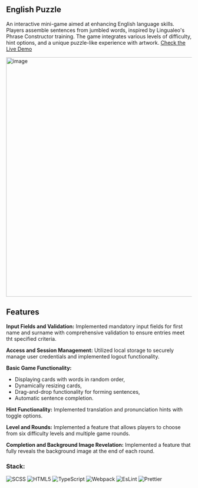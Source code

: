 ## English Puzzle

An interactive mini-game aimed at enhancing English language skills. Players assemble sentences from jumbled words, inspired by Lingualeo's Phrase Constructor training. The game integrates various levels of difficulty, hint options, and a unique puzzle-like experience with artwork.
[Check the Live Demo](https://english-puzzle-eosin.vercel.app/#game-page)

<img width="923" height="651" alt="image" src="https://github.com/user-attachments/assets/1a0cb1b0-f811-4e68-93c6-e423bcd78a76" />

## Features
**Input Fields and Validation:** Implemented mandatory input fields for first name and surname with comprehensive validation to ensure entries meet tht specified criteria.

**Access and Session Management:** Utilized local storage to securely manage user credentials and implemented logout functionality.

**Basic Game Functionality:**  
- Displaying cards with words in random order,
- Dynamically resizing cards,
- Drag-and-drop functionality for forming sentences, 
- Automatic sentence completion.

**Hint Functionality:** Implemented translation and pronunciation hints with toggle options.

**Level and Rounds:** Implemented a feature that allows players to choose from six difficulty levels and multiple game rounds.

**Completion and Background Image Revelation:** Implemented a feature that fully reveals the background image at the end of each round.


### Stack:
![SCSS](https://img.shields.io/badge/scss-%231572B6.svg?style=for-the-badge&logo=scss&logoColor=white)
![HTML5](https://img.shields.io/badge/html5-%23E34F26.svg?style=for-the-badge&logo=html5&logoColor=white)
![TypeScript](https://img.shields.io/badge/TypeScript-007ACC?style=for-the-badge&logo=typescript&logoColor=white)
![Webpack](https://img.shields.io/badge/Webpack-8DD6F9?style=for-the-badge&logo=Webpack&logoColor=white)
![EsLint](https://img.shields.io/badge/eslint-3A33D1?style=for-the-badge&logo=eslint&logoColor=white)
![Prettier](https://img.shields.io/badge/prettier-1A2C34?style=for-the-badge&logo=prettier&logoColor=F7BA3E)
